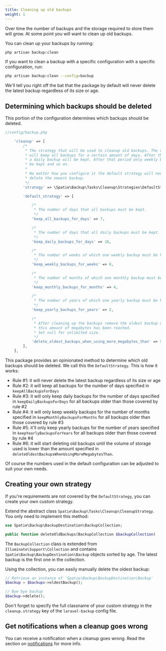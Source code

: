 ```yaml
---
title: Cleaning up old backups
weight: 1
---
```


Over time the number of backups and the storage required to store them will grow. At some point you will want to clean up old backups.

You can clean up your backups by running:

```bash
php artisan backup:clean
```

If you want to clean a backup with a specific configuration with a specific configuration, run:
```bash
php artisan backup:clean --config=backup
```

We'll tell you right off the bat that the package by default will never delete the latest backup regardless of its size or age.

## Determining which backups should be deleted

This portion of the configuration determines which backups should be deleted.

```php
//config/backup.php

    'cleanup' => [
        /*
         * The strategy that will be used to cleanup old backups. The default strategy
         * will keep all backups for a certain amount of days. After that period only
         * a daily backup will be kept. After that period only weekly backups will
         * be kept and so on.
         *
         * No matter how you configure it the default strategy will never
         * delete the newest backup.
         */
        'strategy' => \Spatie\Backup\Tasks\Cleanup\Strategies\DefaultStrategy::class,

        'default_strategy' => [

            /*
             * The number of days that all backups must be kept.
             */
            'keep_all_backups_for_days' => 7,

            /*
             * The number of days that all daily backups must be kept.
             */
            'keep_daily_backups_for_days' => 16,

            /*
             * The number of weeks of which one weekly backup must be kept.
             */
            'keep_weekly_backups_for_weeks' => 8,

            /*
             * The number of months of which one monthly backup must be kept.
             */
            'keep_monthly_backups_for_months' => 4,

            /*
             * The number of years of which one yearly backup must be kept.
             */
            'keep_yearly_backups_for_years' => 2,

            /*
             * After cleaning up the backups remove the oldest backup until
             * this amount of megabytes has been reached.
             * Set null for unlimited size.
             */
            'delete_oldest_backups_when_using_more_megabytes_than' => 5000,
        ],
    ],
```

This package provides an opinionated method to determine which old backups should be deleted. We call this the `DefaultStrategy`. This is how it works:

- Rule #1: it will never delete the latest backup regardless of its size or age
- Rule #2: it will keep all backups for the number of days specified in `keepAllBackupsForDays`
- Rule #3: it will only keep daily backups for the number of days specified in `keepDailyBackupsForDays` for all backups
older than those covered by rule #2
- Rule #4: it will only keep weekly backups for the number of months specified in `keepMonthlyBackupsForMonths` for all backups older than those covered by rule #3
- Rule #5: it'll only keep yearly backups for the number of years specified in `keepYearlyBackupsForYears` for all backups older than those covered by rule #4
- Rule #6: it will start deleting old backups until the volume of storage used is lower than the amount specified in `deleteOldestBackupsWhenUsingMoreMegabytesThan`.

Of course the numbers used in the default configuration can be adjusted to suit your own needs.

## Creating your own strategy

If you're requirements are not covered by the `DefaultStrategy`, you can create your own custom strategy. 

Extend the abstract class `Spatie\Backup\Tasks\Cleanup\CleanupStrategy`. You only need to implement this method:

```php
use Spatie\Backup\BackupDestination\BackupCollection;

public function deleteOldBackups(BackupCollection $backupCollection)
```

The `BackupCollection` class is extended from `Illuminate\Support\Collection` and contains `Spatie\Backup\BackupDestination\Backup` objects sorted by age. The latest backup is the first one in the collection.

Using the collection, you can easily manually delete the oldest backup:

```php
// Retrieve an instance of `Spatie\Backup\BackupDestination\Backup`
$backup = $backups->oldestBackup();

// Bye bye backup
$backup->delete();
```

Don't forget to specify the full classname of your custom strategy in the `cleanup.strategy` key of the `laravel-backup` config file.

## Get notifications when a cleanup goes wrong

You can receive a notification when a cleanup goes wrong. Read the section on  [notifications](/docs/laravel-backup/v8/sending-notifications/overview) for more info.
